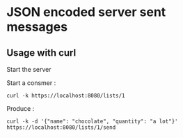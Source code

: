 # JSON encoded server sent messages

## Usage with curl

Start the server

Start a consmer :

```
curl -k https://localhost:8080/lists/1
```

Produce :

```
curl -k -d '{"name": "chocolate", "quantity": "a lot"}' https://localhost:8080/lists/1/send
```
